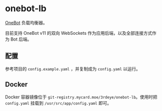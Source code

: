 # onebot-lb

[OneBot](https://onebot.dev/) 负载均衡器。

目前支持 OneBot v11 的双向 WebSockets 作为应用后端，以及全部连接方式作为 Bot 后端。

## 配置

参考项目的 `config.example.yaml` ，并复制成为 `config.yaml` 以运行。

## Docker

Docker 容器镜像位于 `git-registry.mycard.moe/3rdeye/onebot-lb`。使用时把 `config.yaml` 挂载到 `/usr/src/app/config.yaml` 即可。